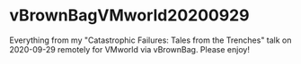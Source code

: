 # vBrownBagVMworld20200929
Everything from my "Catastrophic Failures: Tales from the Trenches" talk on 2020-09-29 remotely for VMworld via vBrownBag. Please enjoy!
